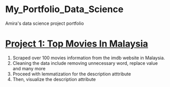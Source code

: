 # My_Portfolio_Data_Science
Amira's data science project portfolio

# [Project 1: Top Movies In Malaysia](https://github.com/NajihaAmira/Top-Movies-Malaysia)
1) Scraped over 100 movies information from the imdb website in Malaysia. 
2) Cleaning the data include removing unnecessary word, replace value and many more
3) Proceed with lemmatization for the description atttribute
4) Then, visualize the description attribute

[](https://github.com/NajihaAmira/My_Portfolio_Data_Science/tree/main/images)
